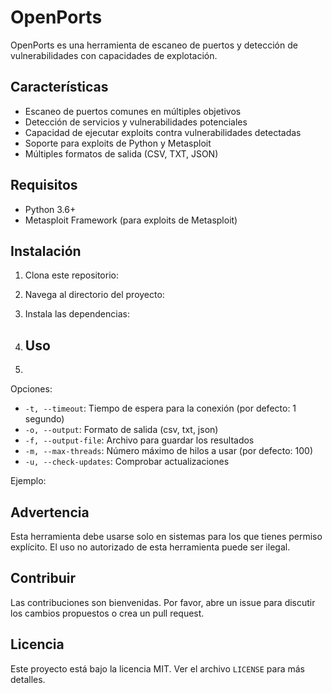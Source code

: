 # OpenPorts

OpenPorts es una herramienta de escaneo de puertos y detección de vulnerabilidades con capacidades de explotación.

## Características

- Escaneo de puertos comunes en múltiples objetivos
- Detección de servicios y vulnerabilidades potenciales
- Capacidad de ejecutar exploits contra vulnerabilidades detectadas
- Soporte para exploits de Python y Metasploit
- Múltiples formatos de salida (CSV, TXT, JSON)

## Requisitos

- Python 3.6+
- Metasploit Framework (para exploits de Metasploit)

## Instalación

1. Clona este repositorio:
2. Navega al directorio del proyecto:
3.  Instala las dependencias:

4.  ## Uso

5.  
Opciones:
- `-t, --timeout`: Tiempo de espera para la conexión (por defecto: 1 segundo)
- `-o, --output`: Formato de salida (csv, txt, json)
- `-f, --output-file`: Archivo para guardar los resultados
- `-m, --max-threads`: Número máximo de hilos a usar (por defecto: 100)
- `-u, --check-updates`: Comprobar actualizaciones

Ejemplo:


## Advertencia

Esta herramienta debe usarse solo en sistemas para los que tienes permiso explícito. El uso no autorizado de esta herramienta puede ser ilegal.

## Contribuir

Las contribuciones son bienvenidas. Por favor, abre un issue para discutir los cambios propuestos o crea un pull request.

## Licencia

Este proyecto está bajo la licencia MIT. Ver el archivo `LICENSE` para más detalles.
